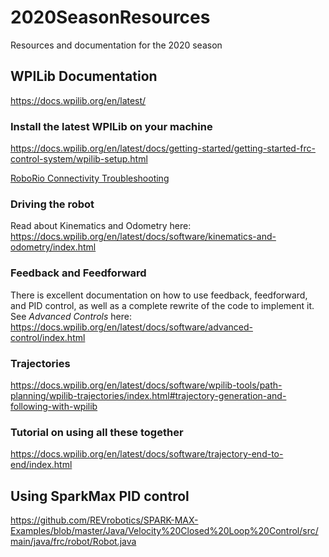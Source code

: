 
# 2020SeasonResources
Resources and documentation for the 2020 season

## WPILib Documentation

https://docs.wpilib.org/en/latest/

### Install the latest WPILib on your machine

https://docs.wpilib.org/en/latest/docs/getting-started/getting-started-frc-control-system/wpilib-setup.html

[RoboRio Connectivity Troubleshooting](https://github.com/KentridgeRobotics/2020SeasonResources/blob/master/Troubleshooting.md)

### Driving the robot

Read about Kinematics and Odometry here: https://docs.wpilib.org/en/latest/docs/software/kinematics-and-odometry/index.html

### Feedback and Feedforward

There is excellent documentation on how to use feedback, feedforward, and PID control, as well as a complete rewrite of the code to implement it. See *Advanced Controls* here: https://docs.wpilib.org/en/latest/docs/software/advanced-control/index.html

### Trajectories

https://docs.wpilib.org/en/latest/docs/software/wpilib-tools/path-planning/wpilib-trajectories/index.html#trajectory-generation-and-following-with-wpilib

### Tutorial on using all these together

https://docs.wpilib.org/en/latest/docs/software/trajectory-end-to-end/index.html

## Using SparkMax PID control

https://github.com/REVrobotics/SPARK-MAX-Examples/blob/master/Java/Velocity%20Closed%20Loop%20Control/src/main/java/frc/robot/Robot.java
